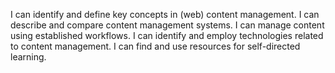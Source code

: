 I can identify and define key concepts in (web) content management.
I can describe and compare content management systems.
I can manage content using established workflows.
I can identify and employ technologies related to content management.
I can find and use resources for self-directed learning.
